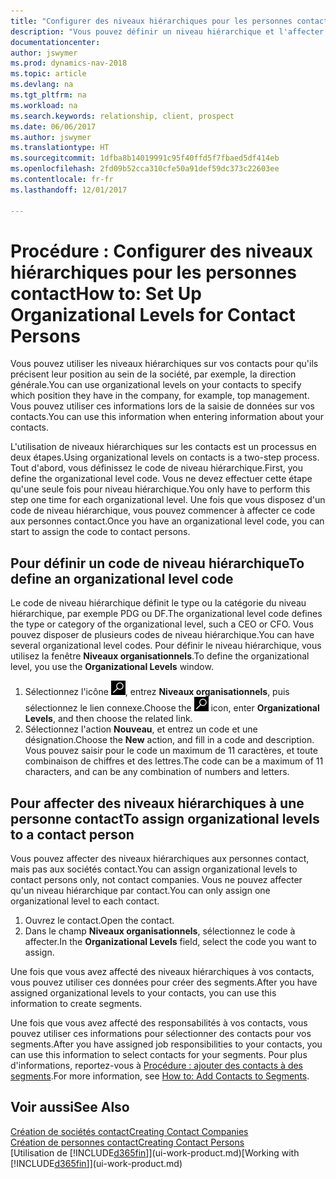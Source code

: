 ```yaml
---
title: "Configurer des niveaux hiérarchiques pour les personnes contact"
description: "Vous pouvez définir un niveau hiérarchique et l'affecter à vos contacts pour indiquer leur position au sein de leur société, par exemple, la direction générale."
documentationcenter: 
author: jswymer
ms.prod: dynamics-nav-2018
ms.topic: article
ms.devlang: na
ms.tgt_pltfrm: na
ms.workload: na
ms.search.keywords: relationship, client, prospect
ms.date: 06/06/2017
ms.author: jswymer
ms.translationtype: HT
ms.sourcegitcommit: 1dfba8b14019991c95f40ffd5f7fbaed5df414eb
ms.openlocfilehash: 2fd09b52cca310cfe50a91def59dc373c22603ee
ms.contentlocale: fr-fr
ms.lasthandoff: 12/01/2017

---
```

# <a name="how-to-set-up-organizational-levels-for-contact-persons"></a><span data-ttu-id="d104b-103">Procédure : Configurer des niveaux hiérarchiques pour les personnes contact</span><span class="sxs-lookup"><span data-stu-id="d104b-103">How to: Set Up Organizational Levels for Contact Persons</span></span>
<span data-ttu-id="d104b-104">Vous pouvez utiliser les niveaux hiérarchiques sur vos contacts pour qu'ils précisent leur position au sein de la société, par exemple, la direction générale.</span><span class="sxs-lookup"><span data-stu-id="d104b-104">You can use organizational levels on your contacts to specify which position they have in the company, for example, top management.</span></span> <span data-ttu-id="d104b-105">Vous pouvez utiliser ces informations lors de la saisie de données sur vos contacts.</span><span class="sxs-lookup"><span data-stu-id="d104b-105">You can use this information when entering information about your contacts.</span></span>

<span data-ttu-id="d104b-106">L'utilisation de niveaux hiérarchiques sur les contacts est un processus en deux étapes.</span><span class="sxs-lookup"><span data-stu-id="d104b-106">Using organizational levels on contacts is a two-step process.</span></span> <span data-ttu-id="d104b-107">Tout d'abord, vous définissez le code de niveau hiérarchique.</span><span class="sxs-lookup"><span data-stu-id="d104b-107">First, you define the organizational level code.</span></span> <span data-ttu-id="d104b-108">Vous ne devez effectuer cette étape qu'une seule fois pour niveau hiérarchique.</span><span class="sxs-lookup"><span data-stu-id="d104b-108">You only have to perform this step one time for each organizational level.</span></span> <span data-ttu-id="d104b-109">Une fois que vous disposez d'un code de niveau hiérarchique, vous pouvez commencer à affecter ce code aux personnes contact.</span><span class="sxs-lookup"><span data-stu-id="d104b-109">Once you have an organizational level code, you can start to assign the code to contact persons.</span></span>

## <a name="to-define-an-organizational-level-code"></a><span data-ttu-id="d104b-110">Pour définir un code de niveau hiérarchique</span><span class="sxs-lookup"><span data-stu-id="d104b-110">To define an organizational level code</span></span>
<span data-ttu-id="d104b-111">Le code de niveau hiérarchique définit le type ou la catégorie du niveau hiérarchique, par exemple PDG ou DF.</span><span class="sxs-lookup"><span data-stu-id="d104b-111">The organizational level code defines the type or category of the organizational level, such a CEO  or CFO.</span></span> <span data-ttu-id="d104b-112">Vous pouvez disposer de plusieurs codes de niveau hiérarchique.</span><span class="sxs-lookup"><span data-stu-id="d104b-112">You can have several organizational level codes.</span></span> <span data-ttu-id="d104b-113">Pour définir le niveau hiérarchique, vous utilisez la fenêtre **Niveaux organisationnels**.</span><span class="sxs-lookup"><span data-stu-id="d104b-113">To define the organizational level, you use the **Organizational Levels** window.</span></span>

1. <span data-ttu-id="d104b-114">Sélectionnez l'icône ![Page ou état pour la recherche](media/ui-search/search_small.png "Page ou état pour la recherche"), entrez **Niveaux organisationnels**, puis sélectionnez le lien connexe.</span><span class="sxs-lookup"><span data-stu-id="d104b-114">Choose the ![Search for Page or Report](media/ui-search/search_small.png "Search for Page or Report icon") icon, enter **Organizational Levels**, and then choose the related link.</span></span>
2. <span data-ttu-id="d104b-115">Sélectionnez l'action **Nouveau**, et entrez un code et une désignation.</span><span class="sxs-lookup"><span data-stu-id="d104b-115">Choose the **New** action, and fill in a code and description.</span></span> <span data-ttu-id="d104b-116">Vous pouvez saisir pour le code un maximum de 11 caractères, et toute combinaison de chiffres et des lettres.</span><span class="sxs-lookup"><span data-stu-id="d104b-116">The code can be a maximum of 11 characters, and can be any combination of numbers and letters.</span></span>

## <a name="to-assign-organizational-levels-to-a-contact-person"></a><span data-ttu-id="d104b-117">Pour affecter des niveaux hiérarchiques à une personne contact</span><span class="sxs-lookup"><span data-stu-id="d104b-117">To assign organizational levels to a contact person</span></span>
<span data-ttu-id="d104b-118">Vous pouvez affecter des niveaux hiérarchiques aux personnes contact, mais pas aux sociétés contact.</span><span class="sxs-lookup"><span data-stu-id="d104b-118">You can assign organizational levels to contact persons only, not contact companies.</span></span> <span data-ttu-id="d104b-119">Vous ne pouvez affecter qu'un niveau hiérarchique par contact.</span><span class="sxs-lookup"><span data-stu-id="d104b-119">You can only assign one organizational level to each contact.</span></span>

1. <span data-ttu-id="d104b-120">Ouvrez le contact.</span><span class="sxs-lookup"><span data-stu-id="d104b-120">Open the contact.</span></span>
2. <span data-ttu-id="d104b-121">Dans le champ **Niveaux organisationnels**, sélectionnez le code à affecter.</span><span class="sxs-lookup"><span data-stu-id="d104b-121">In the **Organizational Levels** field, select the code you want to assign.</span></span>

<span data-ttu-id="d104b-122">Une fois que vous avez affecté des niveaux hiérarchiques à vos contacts, vous pouvez utiliser ces données pour créer des segments.</span><span class="sxs-lookup"><span data-stu-id="d104b-122">After you have assigned organizational levels to your contacts, you can use this information to create segments.</span></span>

<span data-ttu-id="d104b-123">Une fois que vous avez affecté des responsabilités à vos contacts, vous pouvez utiliser ces informations pour sélectionner des contacts pour vos segments.</span><span class="sxs-lookup"><span data-stu-id="d104b-123">After you have assigned job responsibilities to your contacts, you can use this information to select contacts for your segments.</span></span> <span data-ttu-id="d104b-124">Pour plus d'informations, reportez-vous à [Procédure : ajouter des contacts à des segments](marketing-add-contact-segment.md).</span><span class="sxs-lookup"><span data-stu-id="d104b-124">For more information, see [How to: Add Contacts to Segments](marketing-add-contact-segment.md).</span></span>

## <a name="see-also"></a><span data-ttu-id="d104b-125">Voir aussi</span><span class="sxs-lookup"><span data-stu-id="d104b-125">See Also</span></span>
[<span data-ttu-id="d104b-126">Création de sociétés contact</span><span class="sxs-lookup"><span data-stu-id="d104b-126">Creating Contact Companies</span></span>](marketing-create-contact-companies.md)  
[<span data-ttu-id="d104b-127">Création de personnes contact</span><span class="sxs-lookup"><span data-stu-id="d104b-127">Creating Contact Persons</span></span>](marketing-create-contact-persons.md)  
<span data-ttu-id="d104b-128">[Utilisation de [!INCLUDE[d365fin](includes/d365fin_md.md)]](ui-work-product.md)</span><span class="sxs-lookup"><span data-stu-id="d104b-128">[Working with [!INCLUDE[d365fin](includes/d365fin_md.md)]](ui-work-product.md)</span></span>  

